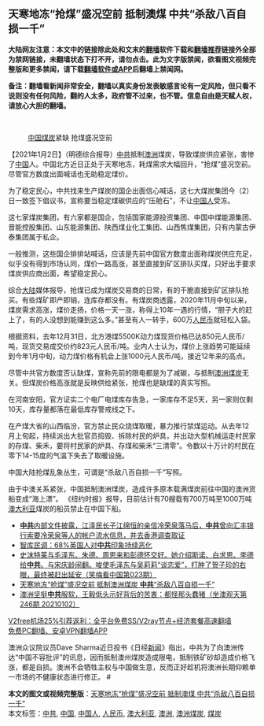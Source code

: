  <h2>天寒地冻“抢煤”盛况空前 抵制澳煤 中共“杀敌八百自损一千”</h2> <p class="notice"><b>大陆网友注意：本文中的链接除此处和文末的<a href="https://github.com/bannedbook/fanqiang" >翻墙</a>软件下载和<a href="https://github.com/killgcd/justmysocks/blob/master/README.md">翻墙推荐</a>链接外全部为禁网链接，未翻墙状态下打不开，请勿点击。此为文字版禁闻，欲看图文视频完整版和更多禁闻，请下载<a href="https://github.com/bannedbook/fanqiang">翻墙软件或APP</a>后翻墙上禁闻网。</p><p>备注：翻墙看新闻非常安全，翻墙以真实身份发表敏感言论有一定风险，但只看不说则没有任何风险，翻的人太多，政府管不过来，也不管。信息自由是天赋人权，请放心大胆的翻墙。</b></p>  <div class="entry"> <br /> <figure><figcaption class="wp-caption-text"> <a href="https://www.bannedbook.org/bnews/tag/%E4%B8%AD%E5%9B%BD/" class="st_tag internal_tag" rel="tag" title="标签 中国 下的日志">中国</a><a href="https://www.bannedbook.org/bnews/tag/%E7%85%A4%E7%82%AD/" class="st_tag internal_tag" rel="tag" title="标签 煤炭 下的日志">煤炭</a>紧缺 抢煤盛况空前</figcaption></figure> <p>【2021年1月2日】（明德综合报导）<a href="https://www.bannedbook.org/bnews/tag/%e4%b8%ad%e5%85%b1/" class="st_tag internal_tag" rel="tag" title="标签 中共 下的日志">中共</a>抵制<a href="https://www.bannedbook.org/bnews/tag/%e6%be%b3%e6%b4%b2/" class="st_tag internal_tag" rel="tag" title="标签 澳洲 下的日志">澳洲</a>煤炭，导致煤炭供应紧张，害惨了<span class='wp_keywordlink_affiliate'><a href="https://www.bannedbook.org/" title="中国" target="_blank">中国</a></span>人。中国北方近日正处于天寒地冻，耗煤需求大幅回升，“抢煤”盛况空前。尽管官方数度出面喊话也无助稳定煤价。</p> <p>为了稳定民心，中共找来生产煤炭的国企出面信心喊话，这七大煤炭集团今（2）日一致签下倡议书，宣称要当稳定煤碳供应的“压舱石”，不让<a href="https://www.bannedbook.org/bnews/tag/%e4%b8%ad%e5%9b%bd%e4%ba%ba/" class="st_tag internal_tag" rel="tag" title="标签 中国人 下的日志">中国人</a>受冻。</p> <p>这七家煤炭集团，有六家都是国企，包括国家能源投资集团、中国中煤能源集团、晋能控股集团、山东能源集团、陕西煤业化工集团、山西焦煤集团，只有内蒙古伊泰集团属于私企。</p> <p>一般推测，这些国企排排站喊话，应该是先前中国官方数度出面称煤炭供应充足，似乎没有得到市场认同，煤价一路高涨，甚至直接到矿区排队买煤，只好出手要求煤炭供应商出面，希望稳定民心。</p>  <p>综合<span class='wp_keywordlink_affiliate'><a href="https://www.bannedbook.org/" title="大陆" target="_blank">大陆</a></span>媒体报导，抢煤已成为煤炭交易商的日常，有的干脆直接到矿区排队抢买。有些煤矿即产即销，连库存都没有。有煤炭商透露，2020年11月中旬以来，煤炭需求高涨，煤价走扬，价格一天一涨，称得上10年一遇的行情，“胆子大的赶上了，有的人没想到能赚到这么多。”甚至有人一转手，600万<a href="https://www.bannedbook.org/bnews/tag/%e4%ba%ba%e6%b0%91%e5%b8%81/" class="st_tag internal_tag" rel="tag" title="标签 人民币 下的日志">人民币</a>就轻松入袋。</p> <p>根据资料，去年12月31日，北方港煤5500K动力煤现货价格已达850元人民币/吨，现货交易成交价约823元人民币/吨。业内人士认为，煤价上涨趋势可能延续到今年1月中旬，动力煤价格有机会上涨1000元人民币/吨，接近12年来的高点。</p> <p>尽管中共官方数度否认缺煤，宣称先前的限电都是为了减碳，与抵制<a href="https://www.bannedbook.org/bnews/tag/%E6%BE%B3%E6%B4%B2%E7%85%A4%E7%82%AD/" class="st_tag internal_tag" rel="tag" title="标签 澳洲煤炭 下的日志">澳洲煤炭</a>无关。但煤炭价格高涨就是反映供给紧张，抢煤也是缺煤的真实写照。</p> <p>在河南安阳，官方证实二个电厂电煤库存告急，一家库存不足5天，另一家则仅剩10天，库存量都落在最低库存警戒线之下。</p>  <p>在产煤大省的山西临汾，官方禁止民众烧煤取暖，暴力推行禁煤运动。从去年12月上旬起，持续派出大批官员捣毁、拆除村民的炉具，并出动大型机械运走村民家的存煤、柴禾，要将村民家的炉具、存煤和柴禾“三清零”。令数以十万计的村民在零下14-15度的气温下失去了取暖设施。</p> <p>中国大陆抢煤乱象丛生，可谓是“杀敌八百自损一千”写照。</p> <p>由于中澳关系紧张，中国抵制澳洲煤炭，造成许多原本载满煤炭前往中国的澳洲货船变成“海上漂”。 《纽约时报》报导，目前估计有70艘载有700万吨至1000万吨<a href="https://www.bannedbook.org/bnews/tag/%e6%be%b3%e5%a4%a7%e5%88%a9%e4%ba%9a/" class="st_tag internal_tag" rel="tag" title="标签 澳大利亚 下的日志">澳大利亚</a>煤炭的船员禁止在中国下船。</p> <ul class='op-related-articles' title='相关阅读'> <li><a href='https://www.bannedbook.org/bnews/bannedvideo/20210102/1459851.html' target='_blank'><b>中共</b>内部文件披露，江泽民长子江绵恒的亲信冷荣泉落马后，<b>中共</b>曾向汇丰银行索要冷荣泉等人的帐户流水信息，并去香港调查取证</a></li> <li><a href='https://www.bannedbook.org/bnews/taiwannews/20210102/1459849.html' target='_blank'>智库民调：68%英国人对<b>中共</b>印象持续恶化</a></li> <li><a href='https://www.bannedbook.org/bnews/comments/20210102/1459846.html' target='_blank'>史沫特莱与毛泽东、朱德、周恩来和彭德怀交好。她介绍斯诺、白求恩、李德给<b>中共</b>。与宋庆龄闹翻。唆使毛泽东与吴莉莉“谈恋爱”，打肿了贺子珍的右眼，最终被赶出延安（笑梅看中国第023期）</a></li> <li><a href='https://www.bannedbook.org/bnews/comments/20210102/1459821.html' target='_blank'>天寒地冻“抢煤”盛况空前 抵制澳洲煤炭 <b>中共</b>“杀敌八百自损一千”</a></li> <li><a href='https://www.bannedbook.org/bnews/bannedvideo/20210102/1459820.html' target='_blank'>澳洲坚挺<b>中共</b>服软，王毅低头示好背后的苦衷：都怪那头蠢猪（坐澳观天第246期 20210102）</a></li> </ul> <p class="texttj"> <a href="https://github.com/bannedbook/fanqiang/wiki/V2ray%E6%9C%BA%E5%9C%BA" target="_blank">V2free机场25%引荐返利：全平台免费SS/V2ray节点+经济套餐高速翻墙</a><br/> <a href="https://github.com/bannedbook/fanqiang/wiki/%E7%A6%81%E9%97%BB%E7%BD%91%E5%AE%89%E5%8D%93%E7%BF%BB%E5%A2%99%E6%96%B0%E9%97%BBAPP" target="_blank">免费PC翻墙、安卓VPN翻墙APP</a></p><p>澳洲众议院议员Dave Sharma近日投书《日经<span class='wp_keywordlink_affiliate'><a href="https://www.bannedbook.org/" title="新闻">新闻</a></span>》指出，中共为了向澳洲传达“中国不容批评”的讯息，因而抵制澳州煤炭造成限电，抵制铁矿砂却造成价格飞涨，都是自损。澳洲不会牺牲主权与中国做生意，反而正好趁机将澳洲长期仰赖单一市场的不健康状态进行修正。 #</p> <a name='sharetosocial'></a>       <div><b>本文的图文或视频完整版</b>：<a href='https://www.bannedbook.org/bnews/comments/20210103/1459868.html'>天寒地冻“抢煤”盛况空前 抵制澳煤 中共“杀敌八百自损一千”</a></div>  </div><!--END ENTRY--> <div class="postfooter"> <div>本文标签：<a href="https://www.bannedbook.org/bnews/tag/%e4%b8%ad%e5%85%b1/" rel="tag">中共</a>, <a href="https://www.bannedbook.org/bnews/tag/%E4%B8%AD%E5%9B%BD/" rel="tag">中国</a>, <a href="https://www.bannedbook.org/bnews/tag/%e4%b8%ad%e5%9b%bd%e4%ba%ba/" rel="tag">中国人</a>, <a href="https://www.bannedbook.org/bnews/tag/%e4%ba%ba%e6%b0%91%e5%b8%81/" rel="tag">人民币</a>, <a href="https://www.bannedbook.org/bnews/tag/%e6%be%b3%e5%a4%a7%e5%88%a9%e4%ba%9a/" rel="tag">澳大利亚</a>, <a href="https://www.bannedbook.org/bnews/tag/%e6%be%b3%e6%b4%b2/" rel="tag">澳洲</a>, <a href="https://www.bannedbook.org/bnews/tag/%E6%BE%B3%E6%B4%B2%E7%85%A4%E7%82%AD/" rel="tag">澳洲煤炭</a>, <a href="https://www.bannedbook.org/bnews/tag/%E7%85%A4%E7%82%AD/" rel="tag">煤炭</a></div>  </div><!--END POSTFOOTER--> 